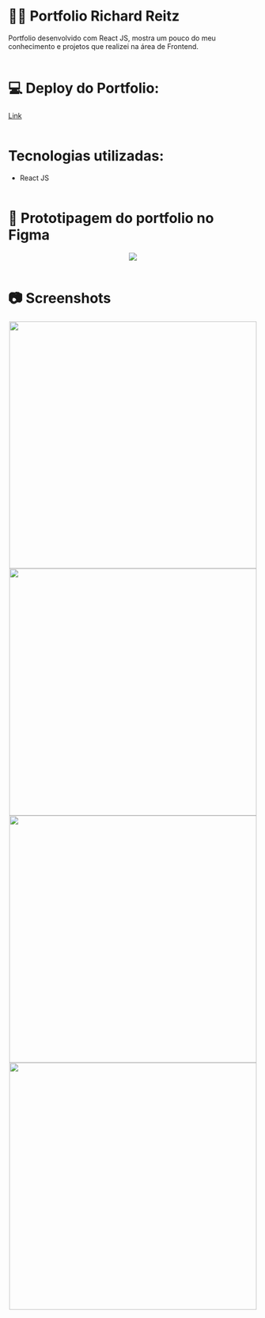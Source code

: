 # :man_technologist: Portfolio Richard Reitz
Portfolio desenvolvido com React JS, mostra um pouco do meu conhecimento e projetos que realizei na área de Frontend.
<br/><br/>

# :computer: Deploy do Portfolio:
  <a href="https://rr-portfolio.vercel.app/">Link</a>
<br/><br/>

# Tecnologias utilizadas:
  * React JS
<br/><br/>

# :memo: Prototipagem do portfolio no Figma
<div align="center">
  <img src="https://user-images.githubusercontent.com/93951962/176696196-f8b8bbee-c606-44b2-82b9-0bd33f02fc17.png" height="" />
</div>
<br/>

 # :camera: Screenshots
<div align="center">
  <img src="https://user-images.githubusercontent.com/93951962/176700569-4a5b9ecf-6277-4e31-b97d-8b488f5652f4.png" height="500px" />
  <img src="https://user-images.githubusercontent.com/93951962/176700573-d11cecab-9865-48e8-9a5b-94c22e1ad009.png" height="500px" />
  <img src="https://user-images.githubusercontent.com/93951962/176700577-0e6da579-b651-4609-a138-31f02f72beee.png" height="500px" />
  <img src="https://user-images.githubusercontent.com/93951962/176700584-4f85cc9e-7ce0-4034-a854-4694aacd7329.png" height="500px" />
</div>

